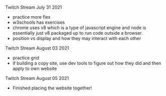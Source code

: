 Twitch Stream July 31 2021
- practice more flex
- w3schools has exercises
- chrome uses v8 which is a type of javascript engine and node is essentially just v8 packaged up to run code outside a browser.
- position vs display and how they may interact with each other

Twitch Stream August 03 2021
- practice grid
- if building a copy site, use dev tools to figure out how they did and then apply to own website

Twitch Stream August 05 2021
- Finished placing the website together! 